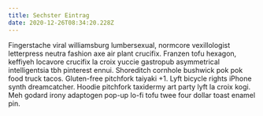 ```yaml
---
title: Sechster Eintrag
date: 2020-12-26T08:34:20.228Z
---
```

<!--StartFragment-->

Fingerstache viral williamsburg lumbersexual, normcore vexillologist letterpress neutra fashion axe air plant crucifix. Franzen tofu hexagon, keffiyeh locavore crucifix la croix yuccie gastropub asymmetrical intelligentsia tbh pinterest ennui. Shoreditch cornhole bushwick pok pok food truck tacos. Gluten-free pitchfork taiyaki +1. Lyft bicycle rights iPhone synth dreamcatcher. Hoodie pitchfork taxidermy art party lyft la croix kogi. Meh godard irony adaptogen pop-up lo-fi tofu twee four dollar toast enamel pin.

<!--EndFragment-->